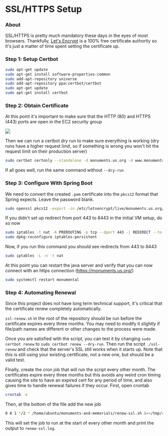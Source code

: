 # SSL/HTTPS Setup

### About

SSL/HTTPS is pretty much mandatory these days in the eyes of most browsers. Thankfully, [Let's Encrypt](https://letsencrypt.org/) is a 100% free certificate authority so it's just a matter of time spent setting the certificate up.

### Step 1: Setup Certbot

```bash
sudo apt-get update
sudo apt-get install software-properties-common
sudo add-apt-repository universe
sudo add-apt-repository ppa:certbot/certbot
sudo apt-get update
sudo apt-get install certbot
```

### Step 2: Obtain Certificate

At this point it's important to make sure that the HTTP (80) and HTTPS (443) ports are open in the EC2 security group

![](https://i.imgur.com/8QkinUy.png)

Then we can run a certbot dry run to make sure everything is working (dry runs have a higher request limit, so if something is wrong you won't hit the request limit on their production server)

```bash
sudo certbot certonly --standalone -d monuments.us.org -d www.monuments.us.org --dry-run
```

If all goes well, run the same command without `--dry-run`

### Step 3: Configure With Spring Boot

We need to convert the created `.pem` certificate into the `pkcs12` format that Spring expects. Leave the password blank.

```bash
sudo openssl pkcs12 -export -in /etc/letsencrypt/live/monuments.us.org/fullchain.pem -inkey /etc/letsencrypt/live/monuments.us.org/privkey.pem -out /etc/letsencrypt/live/monuments.us.org/keystore.p12 -name tomcat -CAfile /etc/letsencrypt/live/monuments.us.org/chain.pem -caname root
```

If you didn't set up redirect from port 443 to 8443 in the initial VM setup, do so now

```bash
sudo iptables -t nat -A PREROUTING -p tcp --dport 443 -j REDIRECT --to 8443
sudo dpkg-reconfigure iptables-persistent
```

Now, if you run this command you should see redirects from 443 to 8443

```bash
sudo iptables -L -n -t nat
```

At this point you can restart the java server and verify that you can now connect with an https connection (https://monuments.us.org/)

```bash
sudo systemctl restart monumental
```

### Step 4: Automating Renewal

Since this project does not have long term technical support, it's critical that the certificate renew completely automatically.

`ssl-renew.sh` in the root of the repository should be run before the certificate expires every three months. You may need to modify it slightly if file/path names are different or other changes to the process were made.

Once you are satisfied with the script, you can test it by changing `sudo certbot renew` to `sudo certbot renew --dry-run`. Then run the script `./ssl-renew` and check that the server's SSL still works when it starts up. Note that this is still using your existing certificate, not a new one, but should be a valid test.

FInally, create the cron job that will run the script every other month. The certificates expire every three months but this avoids any weird cron timing causing the site to have an expired cert for any period of time, and also gives time to handle renewal failures if they occur. First, open crontab

```bash
crontab -e
```

Then, at the bottom of the file add the new job

```bash
0 0 1 */2 * /home/ubuntu/monuments-and-memorials/renew-ssl.sh &>>/tmp/renew-ssl.log
```

This will set the job to run at the start of every other month and print the output to `renew-ssl.log`.
